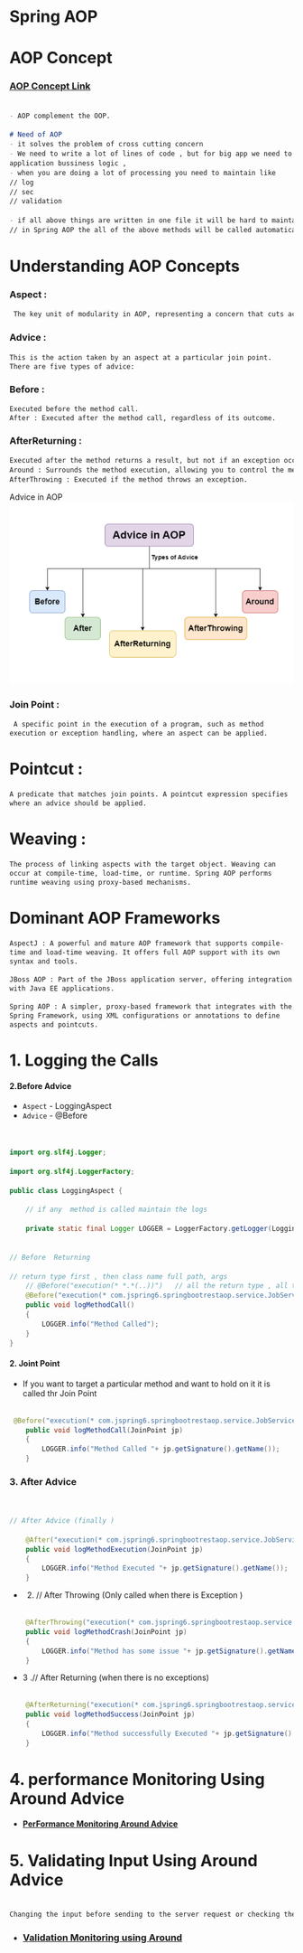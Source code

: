 # Spring AOP

# AOP Concept 
### [AOP Concept Link](https://docs.spring.io/spring-framework/reference/core/aop/introduction-defn.html)

```markdown

- AOP complement the OOP.

# Need of AOP
- it solves the problem of cross cutting concern 
- We need to write a lot of lines of code , but for big app we need to focus more on the
application bussiness logic ,
- when you are doing a lot of processing you need to maintain like
// log
// sec
// validation 

- if all above things are written in one file it will be hard to maintain the things.
// in Spring AOP the all of the above methods will be called automatically

```

# Understanding AOP Concepts

### Aspect :
```markdown
 The key unit of modularity in AOP, representing a concern that cuts across multiple classes. For example, an aspect for logging can be applied across various methods in different classes.
 ```
### Advice : 
```
This is the action taken by an aspect at a particular join point. There are five types of advice:
```

### Before :
```
Executed before the method call.
After : Executed after the method call, regardless of its outcome.
```

### AfterReturning : 
```markdown
Executed after the method returns a result, but not if an exception occurs.
Around : Surrounds the method execution, allowing you to control the method execution and its result.
AfterThrowing : Executed if the method throws an exception.
```
Advice in AOP
![alt text](image.png)

### Join Point :
```
 A specific point in the execution of a program, such as method execution or exception handling, where an aspect can be applied.
```

# Pointcut : 
```
A predicate that matches join points. A pointcut expression specifies where an advice should be applied.
```
# Weaving : 
```
The process of linking aspects with the target object. Weaving can occur at compile-time, load-time, or runtime. Spring AOP performs runtime weaving using proxy-based mechanisms.
```

# Dominant AOP Frameworks

```
AspectJ : A powerful and mature AOP framework that supports compile-time and load-time weaving. It offers full AOP support with its own syntax and tools.

JBoss AOP : Part of the JBoss application server, offering integration with Java EE applications.

Spring AOP : A simpler, proxy-based framework that integrates with the Spring Framework, using XML configurations or annotations to define aspects and pointcuts.

```

# 1. Logging the Calls


#### 2.Before Advice 

- `Aspect` - LoggingAspect
- `Advice` - @Before 


```java


import org.slf4j.Logger;

import org.slf4j.LoggerFactory;

public class LoggingAspect {
    
    // if any  method is called maintain the logs 

    private static final Logger LOGGER = LoggerFactory.getLogger(LoggingAspect.class);


// Before  Returning 

// return type first , then class name full path, args  
    // @Before("execution(* *.*(..))")   // all the return type , all the class * and .* all the methods , (..) args 
    @Before("execution(* com.jspring6.springbootrestaop.service.JobService.*(..))")
    public void logMethodCall()
    {
        LOGGER.info("Method Called");
    }
}
```

#### 2. Joint Point 

- If you want to target a particular method and want to hold on it it is called thr Join Point 

```java

 @Before("execution(* com.jspring6.springbootrestaop.service.JobService.getJob(..)) || execution(* com.jspring6.springbootrestaop.service.JobService.load(..))")
    public void logMethodCall(JoinPoint jp)
    {
        LOGGER.info("Method Called "+ jp.getSignature().getName());
    }

```

### 3. After Advice 

```java


// After Advice (finally )

    @After("execution(* com.jspring6.springbootrestaop.service.JobService.getJob(..)) || execution(* com.jspring6.springbootrestaop.service.JobService.load(..))")
    public void logMethodExecution(JoinPoint jp)
    {
        LOGGER.info("Method Executed "+ jp.getSignature().getName());
    }

```

- 2. // After Throwing (Only called when there is Exception )

```java

    @AfterThrowing("execution(* com.jspring6.springbootrestaop.service.JobService.getJob(..)) || execution(* com.jspring6.springbootrestaop.service.JobService.load(..))")
    public void logMethodCrash(JoinPoint jp)
    {
        LOGGER.info("Method has some issue "+ jp.getSignature().getName());
    }
```

- 3 .// After Returning (when there is no exceptions)

```java

    @AfterReturning("execution(* com.jspring6.springbootrestaop.service.JobService.getJob(..)) || execution(* com.jspring6.springbootrestaop.service.JobService.load(..))")
    public void logMethodSuccess(JoinPoint jp)
    {
        LOGGER.info("Method successfully Executed "+ jp.getSignature().getName());
    }

```

# 4. performance Monitoring Using Around Advice 

- #### [PerFormance Monitoring Around Advice ](src/main/java/com/jspring6/springbootrestaop/aop/PerformanceMonitoringAspect.java) 

#  5. Validating Input Using Around Advice 


```markdown

Changing the input before sending to the server request or checking the Request 

```
- ### [Validation Monitoring using Around](src/main/java/com/jspring6/springbootrestaop/aop/ValidationAscpect.java)